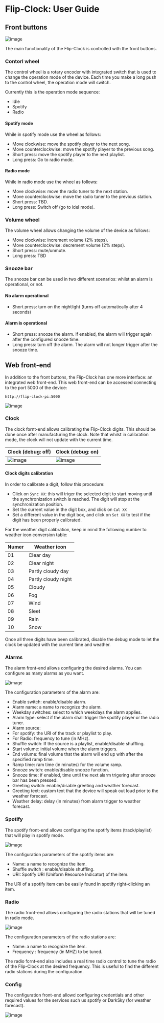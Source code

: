 # Flip-Clock: User Guide

## Front buttons

![image](https://user-images.githubusercontent.com/57298545/72205597-4ae46c00-3485-11ea-8aa5-a8744997032f.png)

The main functionality of the Flip-Clock is controlled with the front buttons. 

### Contorl wheel

The control wheel is a rotary encoder with integrated switch that is used to change the operation mode of the device. Each time you make a long push to the control wheel, the operation mode will switch.

Currently this is the operation mode sequence:
* Idle
* Spotify
* Radio

#### Spotify mode

While in spotify mode use the wheel as follows:

* Move clockwise: move the spotify player to the next song.
* Move counterclockwise: move the spotify player to the previous song.
* Short press: move the spotify player to the next playlist.
* Long press: Go to radio mode.

#### Radio mode

While in radio mode use the wheel as follows:

* Move clockwise: move the radio tuner to the next station.
* Move counterclockwise: move the radio tuner to the previous station.
* Short press: TBD.
* Long press: Switch off (go to idel mode).

### Volume wheel

The volume wheel allows changing the volume of the device as follows:

* Move clockwise: increment volume (2% steps).
* Move counterclockwise: decrement volume (2% steps).
* Short press: mute/unmute.
* Long press: TBD

### Snooze bar

The snooze bar can be used in two different scenarios: whilst an alarm is operational, or not.

#### No alarm operational

* Short press: turn on the nightlight (turns off automatically after 4 seconds)

#### Alarm is operational

* Short press: snooze the alarm. If enabled, the alarm will trigger again after the configured snooze time.
* Long press: turn off the alarm. The alarm will not longer trigger after the snooze time.

## Web front-end

In addition to the front buttons, the Flip-Clock has one more interface: an integrated web front-end. This web front-end can be accessed connecting to the port 5000 of the device:

````
http://flip-clock-pi:5000
````

![image](https://user-images.githubusercontent.com/57298545/72206043-c7794980-3489-11ea-9262-f6743d16b55d.png)

### Clock

The clock fornt-end allows calibrating the Flip-Clock digits. This should be done once after manufacturing the clock. Note that whilst in calibration mode, the clock will not update with the current time.

| Clock (debug: off)  | Clock (debug: on) |
|--|--|
|![image](https://user-images.githubusercontent.com/57298545/72206010-9567e780-3489-11ea-9d63-318ae3381d44.png) | ![image](https://user-images.githubusercontent.com/57298545/72206015-9862d800-3489-11ea-9610-de942876919f.png) |

#### Clock digits calibration

In order to calibrate a digit, follow this procedure:
* Click on `Sync XX`: this will triger the selected digit to start moving until the synchronization switch is reached. The digit will stop at the synchronization position.
* Set the current value in the digit box, and click on `Cal XX`
* Set a different value in the digit box, and click on `Set XX` to test if the digit has been properly calibrated.

For the weather digit calibration, keep in mind the following number to weather icon conversion table:

| Numer | Weather icon |
|--|--|
| 01 | Clear day |
| 02 | Clear night |
| 03 | Partly cloudy day |
| 04 | Partly cloudy night |
| 05 | Cloudy |
| 06 | Fog |
| 07 | Wind |
| 08 | Sleet |
| 09 | Rain |
| 10 | Snow |

Once all three digits have been calibrated, disable the debug mode to let the clock be updated with the current time and weather.

### Alarms

The alarm front-end allows configuring the desired alarms. You can configure as many alarms as you want.

![image](https://user-images.githubusercontent.com/57298545/72206024-a3b60380-3489-11ea-8417-e94ad59e85d2.png)

The configuration parameters of the alarm are:

* Enable switch: enable/disable alarm.
* Alarm name: a name to recognize the alarm.
* Weekday switches: select to which weekdays the alarm applies.
* Alarm type: select if the alarm shall trigger the spotify player or the radio tuner.
* Alarm source: 
 * For spotify: the URI of the track or playlist to play.
 * For Radio: frequency to tune (in MHz).
* Shuffle switch: If the source is a playlist, enable/disable shuffling.
* Start volume: initial volume when the alarm triggers.
* End volume: final volume that the alarm will end up with after the specified ramp time.
* Ramp time: ram time (in minutes) for the volume ramp.
* Snooze switch: enable/disable snooze function.
* Snooze time: if enabled, time until the next alarm trigering after snooze bar has been pressed.
* Greeting switch: enable/disable greeting and weather forecast.
* Greeting text: custom text that the device will speak out loud prior to the weather forecast.
* Weather delay: delay (in minutes) from alarm trigger to weather forecast.

### Spotify

The spotify front-end allows configuring the spotify items (track/playlist) that will play in spotify mode.

![image](https://user-images.githubusercontent.com/57298545/72206028-ae709880-3489-11ea-82d1-f088251e5bce.png)

The configuration parameters of the spotify items are:

* Name: a name to recognize the item.
* Shuffle switch : enable/disable shuffling.
* URI: Spotify URI (Uniform Resource Indicator) of the item.

The URI of a spotify item can be easily found in spotify right-clicking an item.

### Radio

The radio front-end allows configuring the radio stations that will be tuned in radio mode.

![image](https://user-images.githubusercontent.com/57298545/72206031-b3354c80-3489-11ea-8725-497d57369ff0.png)

The configuration parameters of the radio stations are:

* Name: a name to recognize the item.
* Frequency : frequency (in MHZ) to be tuned.

The radio fornt-end also includes a real time radio control to tune the radio of the Flip-Clock at the desired frequency. This is useful to find the different radio stations during the configuration.

### Config

The configuration front-end allowd configuring credentials and other required values for the services such us spotify or DarkSky (for weather forecast).

![image](https://user-images.githubusercontent.com/57298545/72206039-bd574b00-3489-11ea-8f6a-097379624757.png)